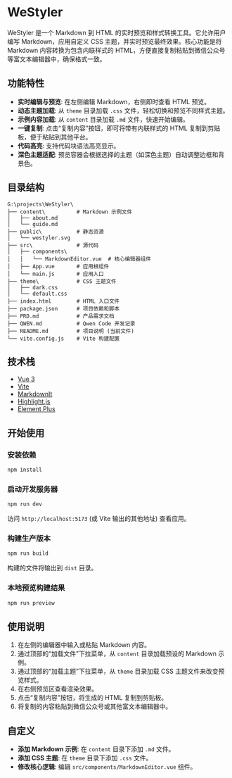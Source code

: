 # WeStyler

WeStyler 是一个 Markdown 到 HTML 的实时预览和样式转换工具。它允许用户编写 Markdown，应用自定义 CSS 主题，并实时预览最终效果。核心功能是将 Markdown 内容转换为包含内联样式的 HTML，方便直接复制粘贴到微信公众号等富文本编辑器中，确保格式一致。

## 功能特性

- **实时编辑与预览**: 在左侧编辑 Markdown，右侧即时查看 HTML 预览。
- **动态主题加载**: 从 `theme` 目录加载 `.css` 文件，轻松切换和预览不同样式主题。
- **示例内容加载**: 从 `content` 目录加载 `.md` 文件，快速开始编辑。
- **一键复制**: 点击“复制内容”按钮，即可将带有内联样式的 HTML 复制到剪贴板，便于粘贴到其他平台。
- **代码高亮**: 支持代码块语法高亮显示。
- **深色主题适配**: 预览容器会根据选择的主题（如深色主题）自动调整边框和背景色。

## 目录结构

```
G:\projects\WeStyler\
├── content\          # Markdown 示例文件
│   ├── about.md
│   └── guide.md
├── public\           # 静态资源
│   └── westyler.svg
├── src\              # 源代码
│   ├── components\
│   │   └── MarkdownEditor.vue  # 核心编辑器组件
│   ├── App.vue       # 应用根组件
│   └── main.js       # 应用入口
├── theme\            # CSS 主题文件
│   ├── dark.css
│   └── default.css
├── index.html        # HTML 入口文件
├── package.json      # 项目依赖和脚本
├── PRD.md            # 产品需求文档
├── QWEN.md           # Qwen Code 开发记录
├── README.md         # 项目说明 (当前文件)
└── vite.config.js    # Vite 构建配置
```

## 技术栈

- [Vue 3](https://v3.vuejs.org/)
- [Vite](https://vitejs.dev/)
- [MarkdownIt](https://github.com/markdown-it/markdown-it)
- [Highlight.js](https://highlightjs.org/)
- [Element Plus](https://element-plus.org/)

## 开始使用

### 安装依赖

```bash
npm install
```

### 启动开发服务器

```bash
npm run dev
```

访问 `http://localhost:5173` (或 Vite 输出的其他地址) 查看应用。

### 构建生产版本

```bash
npm run build
```

构建的文件将输出到 `dist` 目录。

### 本地预览构建结果

```bash
npm run preview
```

## 使用说明

1.  在左侧的编辑器中输入或粘贴 Markdown 内容。
2.  通过顶部的“加载文件”下拉菜单，从 `content` 目录加载预设的 Markdown 示例。
3.  通过顶部的“加载主题”下拉菜单，从 `theme` 目录加载 CSS 主题文件来改变预览样式。
4.  在右侧预览区查看渲染效果。
5.  点击“复制内容”按钮，将生成的 HTML 复制到剪贴板。
6.  将复制的内容粘贴到微信公众号或其他富文本编辑器中。

## 自定义

- **添加 Markdown 示例**: 在 `content` 目录下添加 `.md` 文件。
- **添加 CSS 主题**: 在 `theme` 目录下添加 `.css` 文件。
- **修改核心逻辑**: 编辑 `src/components/MarkdownEditor.vue` 组件。